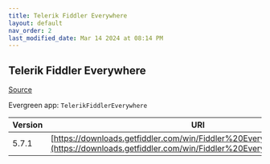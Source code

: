 ```yaml
---
title: Telerik Fiddler Everywhere
layout: default
nav_order: 2
last_modified_date: Mar 14 2024 at 08:14 PM
---
```


## Telerik Fiddler Everywhere

[Source](https://www.telerik.com/fiddler)

Evergreen app: `TelerikFiddlerEverywhere`

| Version | URI                                                                                                                                            |
| ------- | ---------------------------------------------------------------------------------------------------------------------------------------------- |
| 5.7.1   | [https://downloads.getfiddler.com/win/Fiddler%20Everywhere%205.7.1.exe](https://downloads.getfiddler.com/win/Fiddler%20Everywhere%205.7.1.exe) |
